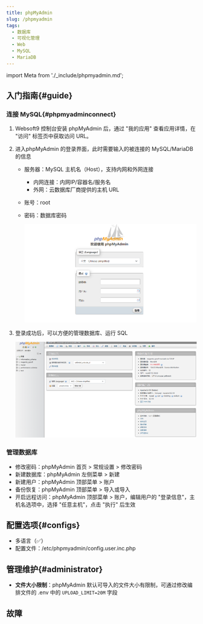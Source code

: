 ```yaml
---
title: phpMyAdmin
slug: /phpmyadmin
tags:
  - 数据库
  - 可视化管理
  - Web
  - MySQL
  - MariaDB
---
```


import Meta from './_include/phpmyadmin.md';

<Meta name="meta" />

## 入门指南{#guide}

### 连接 MySQL{#phpmyadminconnect}

1. Websoft9 控制台安装 phpMyAdmin 后，通过 "我的应用" 查看应用详情，在 "访问" 标签页中获取访问 URL。

2. 进入phpMyAdmin 的登录界面，此时需要输入的被连接的 MySQL/MariaDB 的信息
   
   - 服务器：MySQL 主机名（Host），支持内网和外网连接

     - 内网连接：内网IP/容器名/服务名
     - 外网：云数据库厂商提供的主机 URL

   - 账号：root

   - 密码：数据库密码

     ![登录phpMyadmin](./assets/phpmyadmin-login-websoft9.png)

3. 登录成功后，可以方便的管理数据库、运行 SQL

   ![phpMyadmin 后台](./assets/phpmyadmin-backend-websoft9.png)

### 管理数据库

- 修改密码：phpMyAdmin 首页 > 常规设置 > 修改密码
- 新建数据库：phpMyAdmin 左侧菜单 > 新建
- 新建用户：phpMyAdmin 顶部菜单 > 账户
- 备份恢复：phpMyAdmin 顶部菜单 > 导入或导入
- 开启远程访问：phpMyAdmin 顶部菜单 > 账户，编辑用户的 "登录信息"，主机名选项中，选择 "任意主机"，点击 "执行" 后生效

## 配置选项{#configs}

- 多语言（✅）
- 配置文件：/etc/phpmyadmin/config.user.inc.php

## 管理维护{#administrator}

- **文件大小限制**：phpMyAdmin 默认可导入的文件大小有限制，可通过修改编排文件的 .env 中的 `UPLOAD_LIMIT=20M` 字段

## 故障